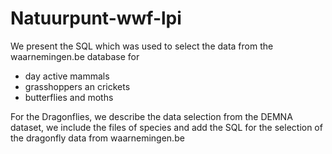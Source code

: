 # Natuurpunt-wwf-lpi

We present the SQL which was used to select the data from the waarnemingen.be database for
- day active mammals
- grasshoppers an crickets
- butterflies and moths

For the Dragonflies, we describe the data selection from the DEMNA dataset, we include the files of species and 
add the SQL for the selection of the dragonfly data from waarnemingen.be
